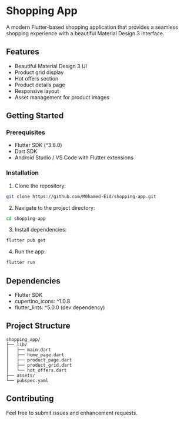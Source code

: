 # Shopping App

A modern Flutter-based shopping application that provides a seamless shopping experience with a beautiful Material Design 3 interface.

## Features

- Beautiful Material Design 3 UI
- Product grid display
- Hot offers section
- Product details page
- Responsive layout
- Asset management for product images

## Getting Started

### Prerequisites

- Flutter SDK (^3.6.0)
- Dart SDK
- Android Studio / VS Code with Flutter extensions

### Installation

1. Clone the repository:
```bash
git clone https://github.com/M0hamed-Eid/shopping-app.git
```

2. Navigate to the project directory:
```bash
cd shopping-app
```

3. Install dependencies:
```bash
flutter pub get
```

4. Run the app:
```bash
flutter run
```

## Dependencies

- Flutter SDK
- cupertino_icons: ^1.0.8
- flutter_lints: ^5.0.0 (dev dependency)

## Project Structure

```
shopping_app/
├── lib/
│   ├── main.dart
│   ├── home_page.dart
│   ├── product_page.dart
│   ├── product_grid.dart
│   └── hot_offers.dart
├── assets/
└── pubspec.yaml
```

## Contributing

Feel free to submit issues and enhancement requests.

